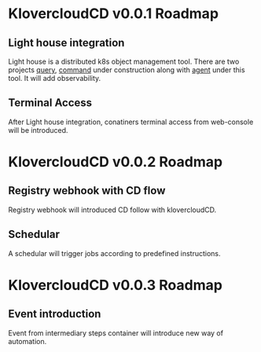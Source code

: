 # KlovercloudCD v0.0.1 Roadmap


## Light house integration 

Light house is a distributed k8s object management tool. There are two projects [query](https://github.com/klovercloud-ci-cd/light-house-query), [command](https://github.com/klovercloud-ci-cd/light-house-command) under construction along with [agent](https://github.com/klovercloud-ci-cd/agent) under this tool.
It will add observability.

## Terminal Access 

After Light house integration, conatiners terminal access from web-console will be introduced.



# KlovercloudCD v0.0.2 Roadmap

## Registry webhook with CD flow

Registry webhook will introduced CD follow with klovercloudCD.

## Schedular 

A schedular will trigger jobs according to predefined instructions. 


# KlovercloudCD v0.0.3 Roadmap

## Event introduction 

Event from intermediary steps container will introduce new way of automation. 
